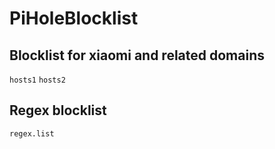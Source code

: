# PiHoleBlocklist

## Blocklist for xiaomi and related domains
`hosts1`
`hosts2`

## Regex blocklist
`regex.list`
